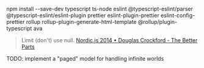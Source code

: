 npm install --save-dev typescript ts-node eslint @typescript-eslint/parser @typescript-eslint/eslint-plugin prettier eslint-plugin-prettier eslint-config-prettier rollup rollup-plugin-generate-html-template @rollup/plugin-typescript ava

> Limit (don't) use null.
> [Nordic.js 2014 • Douglas Crockford - The Better Parts](https://www.youtube.com/watch?v=PSGEjv3Tqo0&t=561s)

TODO: implement a "paged" model for handling infinite worlds

